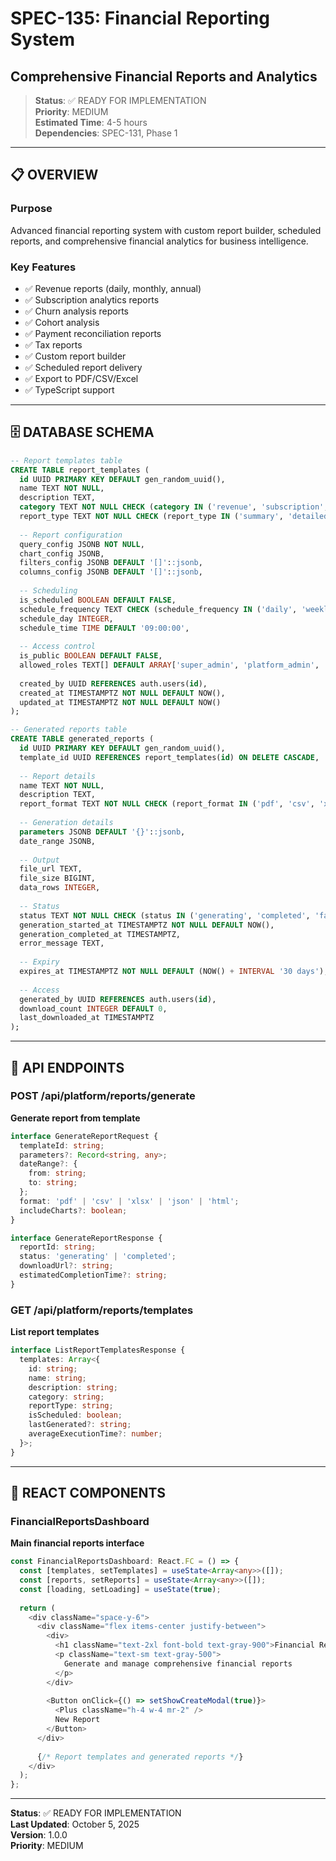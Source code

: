 # SPEC-135: Financial Reporting System
## Comprehensive Financial Reports and Analytics

> **Status**: ✅ READY FOR IMPLEMENTATION  
> **Priority**: MEDIUM  
> **Estimated Time**: 4-5 hours  
> **Dependencies**: SPEC-131, Phase 1

---

## 📋 OVERVIEW

### Purpose
Advanced financial reporting system with custom report builder, scheduled reports, and comprehensive financial analytics for business intelligence.

### Key Features
- ✅ Revenue reports (daily, monthly, annual)
- ✅ Subscription analytics reports
- ✅ Churn analysis reports
- ✅ Cohort analysis
- ✅ Payment reconciliation reports
- ✅ Tax reports
- ✅ Custom report builder
- ✅ Scheduled report delivery
- ✅ Export to PDF/CSV/Excel
- ✅ TypeScript support

---

## 🗄️ DATABASE SCHEMA

```sql
-- Report templates table
CREATE TABLE report_templates (
  id UUID PRIMARY KEY DEFAULT gen_random_uuid(),
  name TEXT NOT NULL,
  description TEXT,
  category TEXT NOT NULL CHECK (category IN ('revenue', 'subscription', 'churn', 'cohort', 'tax', 'reconciliation')),
  report_type TEXT NOT NULL CHECK (report_type IN ('summary', 'detailed', 'chart', 'table')),
  
  -- Report configuration
  query_config JSONB NOT NULL,
  chart_config JSONB,
  filters_config JSONB DEFAULT '[]'::jsonb,
  columns_config JSONB DEFAULT '[]'::jsonb,
  
  -- Scheduling
  is_scheduled BOOLEAN DEFAULT FALSE,
  schedule_frequency TEXT CHECK (schedule_frequency IN ('daily', 'weekly', 'monthly', 'quarterly')),
  schedule_day INTEGER,
  schedule_time TIME DEFAULT '09:00:00',
  
  -- Access control
  is_public BOOLEAN DEFAULT FALSE,
  allowed_roles TEXT[] DEFAULT ARRAY['super_admin', 'platform_admin', 'finance_manager'],
  
  created_by UUID REFERENCES auth.users(id),
  created_at TIMESTAMPTZ NOT NULL DEFAULT NOW(),
  updated_at TIMESTAMPTZ NOT NULL DEFAULT NOW()
);

-- Generated reports table
CREATE TABLE generated_reports (
  id UUID PRIMARY KEY DEFAULT gen_random_uuid(),
  template_id UUID REFERENCES report_templates(id) ON DELETE CASCADE,
  
  -- Report details
  name TEXT NOT NULL,
  description TEXT,
  report_format TEXT NOT NULL CHECK (report_format IN ('pdf', 'csv', 'xlsx', 'json', 'html')),
  
  -- Generation details
  parameters JSONB DEFAULT '{}'::jsonb,
  date_range JSONB,
  
  -- Output
  file_url TEXT,
  file_size BIGINT,
  data_rows INTEGER,
  
  -- Status
  status TEXT NOT NULL CHECK (status IN ('generating', 'completed', 'failed', 'expired')) DEFAULT 'generating',
  generation_started_at TIMESTAMPTZ NOT NULL DEFAULT NOW(),
  generation_completed_at TIMESTAMPTZ,
  error_message TEXT,
  
  -- Expiry
  expires_at TIMESTAMPTZ NOT NULL DEFAULT (NOW() + INTERVAL '30 days'),
  
  -- Access
  generated_by UUID REFERENCES auth.users(id),
  download_count INTEGER DEFAULT 0,
  last_downloaded_at TIMESTAMPTZ
);
```

---

## 🔌 API ENDPOINTS

### POST /api/platform/reports/generate
**Generate report from template**
```typescript
interface GenerateReportRequest {
  templateId: string;
  parameters?: Record<string, any>;
  dateRange?: {
    from: string;
    to: string;
  };
  format: 'pdf' | 'csv' | 'xlsx' | 'json' | 'html';
  includeCharts?: boolean;
}

interface GenerateReportResponse {
  reportId: string;
  status: 'generating' | 'completed';
  downloadUrl?: string;
  estimatedCompletionTime?: string;
}
```

### GET /api/platform/reports/templates
**List report templates**
```typescript
interface ListReportTemplatesResponse {
  templates: Array<{
    id: string;
    name: string;
    description: string;
    category: string;
    reportType: string;
    isScheduled: boolean;
    lastGenerated?: string;
    averageExecutionTime?: number;
  }>;
}
```

---

## 🎨 REACT COMPONENTS

### FinancialReportsDashboard
**Main financial reports interface**
```typescript
const FinancialReportsDashboard: React.FC = () => {
  const [templates, setTemplates] = useState<Array<any>>([]);
  const [reports, setReports] = useState<Array<any>>([]);
  const [loading, setLoading] = useState(true);
  
  return (
    <div className="space-y-6">
      <div className="flex items-center justify-between">
        <div>
          <h1 className="text-2xl font-bold text-gray-900">Financial Reports</h1>
          <p className="text-sm text-gray-500">
            Generate and manage comprehensive financial reports
          </p>
        </div>
        
        <Button onClick={() => setShowCreateModal(true)}>
          <Plus className="h-4 w-4 mr-2" />
          New Report
        </Button>
      </div>
      
      {/* Report templates and generated reports */}
    </div>
  );
};
```

---

**Status**: ✅ READY FOR IMPLEMENTATION  
**Last Updated**: October 5, 2025  
**Version**: 1.0.0  
**Priority**: MEDIUM
